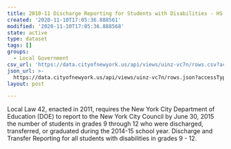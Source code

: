 ```yaml
---
title: 2010-11 Discharge Reporting for Students with Disabilities - HS
created: '2020-11-10T17:05:36.888561'
modified: '2020-11-10T17:05:36.888568'
state: active
type: dataset
tags: []
groups:
  - Local Government
csv_url: 'https://data.cityofnewyork.us/api/views/uinz-vc7n/rows.csv?accessType=DOWNLOAD'
json_url: >-
  https://data.cityofnewyork.us/api/views/uinz-vc7n/rows.json?accessType=DOWNLOAD
layout: post

---
```

Local Law 42, enacted in 2011, requires the New York City Department of Education (DOE) to report to the New York City Council by June 30, 2015
the number of students in grades 9 through 12 who were discharged, transferred, or graduated during the 2014-15 school year. 
Discharge and Transfer Reporting for all students with disabilities in grades 9 - 12.
